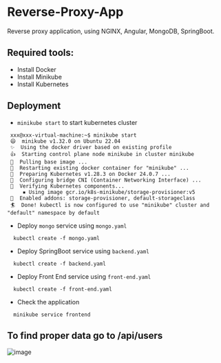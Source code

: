 # Reverse-Proxy-App
 
Reverse proxy application, using NGINX, Angular, MongoDB, SpringBoot.

## Required tools:

* Install Docker
* Install Minikube
* Install Kubernetes

## Deployment

* `minikube start` to start kubernetes cluster
```
 xxx@xxx-virtual-machine:~$ minikube start
 😄  minikube v1.32.0 on Ubuntu 22.04
 ✨  Using the docker driver based on existing profile
 👍  Starting control plane node minikube in cluster minikube
 🚜  Pulling base image ...
 🔄  Restarting existing docker container for "minikube" ...
 🐳  Preparing Kubernetes v1.28.3 on Docker 24.0.7 ...
 🔗  Configuring bridge CNI (Container Networking Interface) ...
 🔎  Verifying Kubernetes components...
     ▪ Using image gcr.io/k8s-minikube/storage-provisioner:v5
 🌟  Enabled addons: storage-provisioner, default-storageclass
 🏄  Done! kubectl is now configured to use "minikube" cluster and "default" namespace by default
```

* Deploy  `mongo` service using `mongo.yaml`
```
  kubectl create -f mongo.yaml 
```
* Deploy SpringBoot service using `backend.yaml`
```
  kubectl create -f backend.yaml
```
* Deploy Front End service using `front-end.yaml`
```
  kubectl create -f front-end.yaml
```
* Check the application
```
  minikube service frontend
```
  
## To find proper data go to /api/users

![image](https://github.com/xXvladosXx/Reverse-Proxy-App/assets/63474317/e176bde3-6b81-472f-9efe-65711f7502c1)

